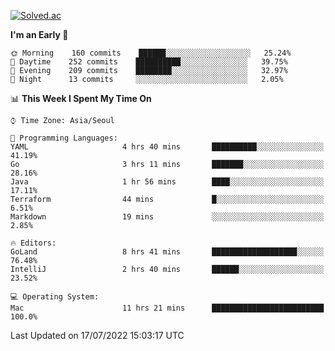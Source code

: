 [![Solved.ac](http://mazassumnida.wtf/api/v2/generate_badge?boj=kuckjwi)](https://solved.ac/kuckjwi)
<!--START_SECTION:waka-->
**I'm an Early 🐤** 

```text
🌞 Morning    160 commits    ██████░░░░░░░░░░░░░░░░░░░   25.24% 
🌆 Daytime    252 commits    ██████████░░░░░░░░░░░░░░░   39.75% 
🌃 Evening    209 commits    ████████░░░░░░░░░░░░░░░░░   32.97% 
🌙 Night      13 commits     ░░░░░░░░░░░░░░░░░░░░░░░░░   2.05%

```


📊 **This Week I Spent My Time On** 

```text
⌚︎ Time Zone: Asia/Seoul

💬 Programming Languages: 
YAML                     4 hrs 40 mins       ██████████░░░░░░░░░░░░░░░   41.19% 
Go                       3 hrs 11 mins       ███████░░░░░░░░░░░░░░░░░░   28.16% 
Java                     1 hr 56 mins        ████░░░░░░░░░░░░░░░░░░░░░   17.11% 
Terraform                44 mins             █░░░░░░░░░░░░░░░░░░░░░░░░   6.51% 
Markdown                 19 mins             ░░░░░░░░░░░░░░░░░░░░░░░░░   2.85%

🔥 Editors: 
GoLand                   8 hrs 41 mins       ███████████████████░░░░░░   76.48% 
IntelliJ                 2 hrs 40 mins       ██████░░░░░░░░░░░░░░░░░░░   23.52%

💻 Operating System: 
Mac                      11 hrs 21 mins      █████████████████████████   100.0%

```


 Last Updated on 17/07/2022 15:03:17 UTC
<!--END_SECTION:waka-->
